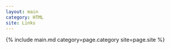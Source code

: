 ```yaml
---
layout: main
category: HTML
site: Links
---
```

{% include main.md category=page.category site=page.site %}